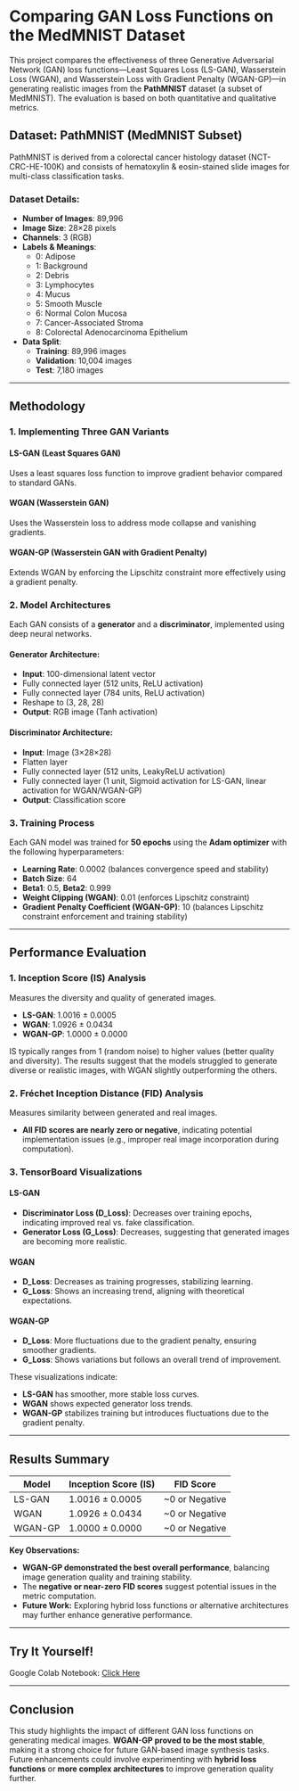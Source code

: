 # Comparing GAN Loss Functions on the MedMNIST Dataset

This project compares the effectiveness of three Generative Adversarial Network (GAN) loss functions—Least Squares Loss (LS-GAN), Wasserstein Loss (WGAN), and Wasserstein Loss with Gradient Penalty (WGAN-GP)—in generating realistic images from the **PathMNIST** dataset (a subset of MedMNIST). The evaluation is based on both quantitative and qualitative metrics.

## Dataset: PathMNIST (MedMNIST Subset)

PathMNIST is derived from a colorectal cancer histology dataset (NCT-CRC-HE-100K) and consists of hematoxylin & eosin-stained slide images for multi-class classification tasks.

### Dataset Details:
- **Number of Images**: 89,996
- **Image Size**: 28×28 pixels
- **Channels**: 3 (RGB)
- **Labels & Meanings**:
  - 0: Adipose
  - 1: Background
  - 2: Debris
  - 3: Lymphocytes
  - 4: Mucus
  - 5: Smooth Muscle
  - 6: Normal Colon Mucosa
  - 7: Cancer-Associated Stroma
  - 8: Colorectal Adenocarcinoma Epithelium
- **Data Split**:
  - **Training**: 89,996 images
  - **Validation**: 10,004 images
  - **Test**: 7,180 images

---

## Methodology

### 1. Implementing Three GAN Variants

#### **LS-GAN (Least Squares GAN)**
Uses a least squares loss function to improve gradient behavior compared to standard GANs.

#### **WGAN (Wasserstein GAN)**
Uses the Wasserstein loss to address mode collapse and vanishing gradients.

#### **WGAN-GP (Wasserstein GAN with Gradient Penalty)**
Extends WGAN by enforcing the Lipschitz constraint more effectively using a gradient penalty.

### 2. Model Architectures
Each GAN consists of a **generator** and a **discriminator**, implemented using deep neural networks.

#### **Generator Architecture**:
- **Input**: 100-dimensional latent vector
- Fully connected layer (512 units, ReLU activation)
- Fully connected layer (784 units, ReLU activation)
- Reshape to (3, 28, 28)
- **Output**: RGB image (Tanh activation)

#### **Discriminator Architecture**:
- **Input**: Image (3×28×28)
- Flatten layer
- Fully connected layer (512 units, LeakyReLU activation)
- Fully connected layer (1 unit, Sigmoid activation for LS-GAN, linear activation for WGAN/WGAN-GP)
- **Output**: Classification score

### 3. Training Process
Each GAN model was trained for **50 epochs** using the **Adam optimizer** with the following hyperparameters:
- **Learning Rate**: 0.0002 (balances convergence speed and stability)
- **Batch Size**: 64
- **Beta1**: 0.5, **Beta2**: 0.999
- **Weight Clipping (WGAN)**: 0.01 (enforces Lipschitz constraint)
- **Gradient Penalty Coefficient (WGAN-GP)**: 10 (balances Lipschitz constraint enforcement and training stability)

---

## Performance Evaluation

### **1. Inception Score (IS) Analysis**
Measures the diversity and quality of generated images.
- **LS-GAN**: 1.0016 ± 0.0005
- **WGAN**: 1.0926 ± 0.0434
- **WGAN-GP**: 1.0000 ± 0.0000

IS typically ranges from 1 (random noise) to higher values (better quality and diversity). The results suggest that the models struggled to generate diverse or realistic images, with WGAN slightly outperforming the others.

### **2. Fréchet Inception Distance (FID) Analysis**
Measures similarity between generated and real images.
- **All FID scores are nearly zero or negative**, indicating potential implementation issues (e.g., improper real image incorporation during computation).

### **3. TensorBoard Visualizations**

#### **LS-GAN**
- **Discriminator Loss (D_Loss)**: Decreases over training epochs, indicating improved real vs. fake classification.
- **Generator Loss (G_Loss)**: Decreases, suggesting that generated images are becoming more realistic.

#### **WGAN**
- **D_Loss**: Decreases as training progresses, stabilizing learning.
- **G_Loss**: Shows an increasing trend, aligning with theoretical expectations.

#### **WGAN-GP**
- **D_Loss**: More fluctuations due to the gradient penalty, ensuring smoother gradients.
- **G_Loss**: Shows variations but follows an overall trend of improvement.

These visualizations indicate:
- **LS-GAN** has smoother, more stable loss curves.
- **WGAN** shows expected generator loss trends.
- **WGAN-GP** stabilizes training but introduces fluctuations due to the gradient penalty.

---

## Results Summary

| Model | Inception Score (IS) | FID Score |
|-------|----------------------|------------|
| LS-GAN | 1.0016 ± 0.0005 | ~0 or Negative |
| WGAN | 1.0926 ± 0.0434 | ~0 or Negative |
| WGAN-GP | 1.0000 ± 0.0000 | ~0 or Negative |

**Key Observations:**
- **WGAN-GP demonstrated the best overall performance**, balancing image generation quality and training stability.
- The **negative or near-zero FID scores** suggest potential issues in the metric computation.
- **Future Work:** Exploring hybrid loss functions or alternative architectures may further enhance generative performance.

---

## Try It Yourself!
Google Colab Notebook: [Click Here](https://colab.research.google.com/drive/1ahn8rUsqbg70oi66EhBZoZW2NR4rTAq-?usp=sharing)

---

## Conclusion
This study highlights the impact of different GAN loss functions on generating medical images. **WGAN-GP proved to be the most stable**, making it a strong choice for future GAN-based image synthesis tasks. Future enhancements could involve experimenting with **hybrid loss functions** or **more complex architectures** to improve generation quality further.

